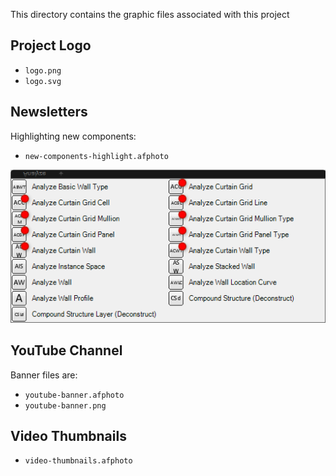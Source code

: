 This directory contains the graphic files associated with this project

## Project Logo

- `logo.png`
- `logo.svg`

## Newsletters

Highlighting new components:

- `new-components-highlight.afphoto`

![](new-components-highlight.png)

## YouTube Channel

Banner files are:
- `youtube-banner.afphoto`
- `youtube-banner.png`

## Video Thumbnails

- `video-thumbnails.afphoto`
